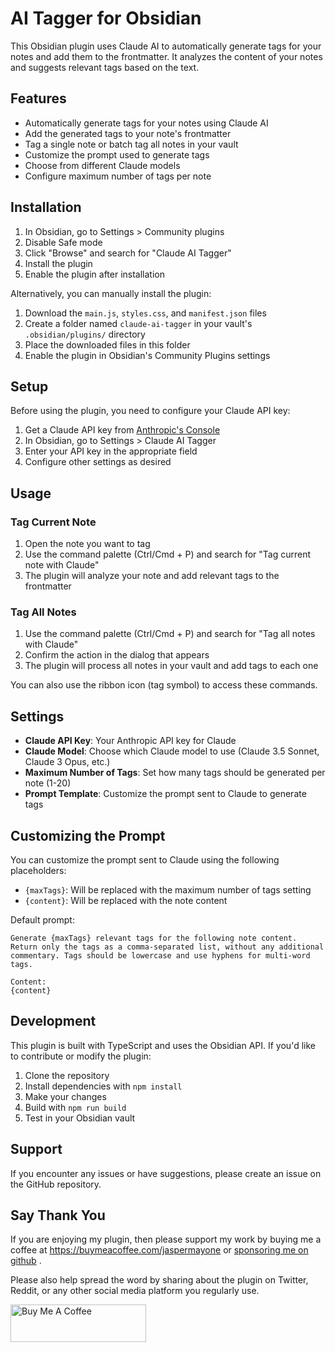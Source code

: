 # AI Tagger for Obsidian

This Obsidian plugin uses Claude AI to automatically generate tags for your notes and add them to the frontmatter. It analyzes the content of your notes and suggests relevant tags based on the text.

## Features

- Automatically generate tags for your notes using Claude AI
- Add the generated tags to your note's frontmatter
- Tag a single note or batch tag all notes in your vault
- Customize the prompt used to generate tags
- Choose from different Claude models
- Configure maximum number of tags per note

## Installation

1. In Obsidian, go to Settings > Community plugins
2. Disable Safe mode
3. Click "Browse" and search for "Claude AI Tagger"
4. Install the plugin
5. Enable the plugin after installation

Alternatively, you can manually install the plugin:

1. Download the `main.js`, `styles.css`, and `manifest.json` files
2. Create a folder named `claude-ai-tagger` in your vault's `.obsidian/plugins/` directory
3. Place the downloaded files in this folder
4. Enable the plugin in Obsidian's Community Plugins settings

## Setup

Before using the plugin, you need to configure your Claude API key:

1. Get a Claude API key from [Anthropic's Console](https://console.anthropic.com/)
2. In Obsidian, go to Settings > Claude AI Tagger
3. Enter your API key in the appropriate field
4. Configure other settings as desired

## Usage

### Tag Current Note

1. Open the note you want to tag
2. Use the command palette (Ctrl/Cmd + P) and search for "Tag current note with Claude"
3. The plugin will analyze your note and add relevant tags to the frontmatter

### Tag All Notes

1. Use the command palette (Ctrl/Cmd + P) and search for "Tag all notes with Claude"
2. Confirm the action in the dialog that appears
3. The plugin will process all notes in your vault and add tags to each one

You can also use the ribbon icon (tag symbol) to access these commands.

## Settings

- **Claude API Key**: Your Anthropic API key for Claude
- **Claude Model**: Choose which Claude model to use (Claude 3.5 Sonnet, Claude 3 Opus, etc.)
- **Maximum Number of Tags**: Set how many tags should be generated per note (1-20)
- **Prompt Template**: Customize the prompt sent to Claude to generate tags

## Customizing the Prompt

You can customize the prompt sent to Claude using the following placeholders:

- `{maxTags}`: Will be replaced with the maximum number of tags setting
- `{content}`: Will be replaced with the note content

Default prompt:

```
Generate {maxTags} relevant tags for the following note content. Return only the tags as a comma-separated list, without any additional commentary. Tags should be lowercase and use hyphens for multi-word tags.

Content:
{content}
```

## Development

This plugin is built with TypeScript and uses the Obsidian API. If you'd like to contribute or modify the plugin:

1. Clone the repository
2. Install dependencies with `npm install`
3. Make your changes
4. Build with `npm run build`
5. Test in your Obsidian vault

## Support

If you encounter any issues or have suggestions, please create an issue on the GitHub repository.

## Say Thank You

If you are enjoying my plugin, then please support my work by buying me a coffee at <https://buymeacoffee.com/jaspermayone> or [sponsoring me on github](https://github.com/sponsors/jaspermayone) .

Please also help spread the word by sharing about the plugin on Twitter, Reddit,
or any other social media platform you regularly use.

<a href="https://www.buymeacoffee.com/jaspermayone" target="_blank"><img src="https://cdn.buymeacoffee.com/buttons/v2/default-yellow.png" alt="Buy Me A Coffee" style="height: 60px !important;width: 217px !important;" ></a>
